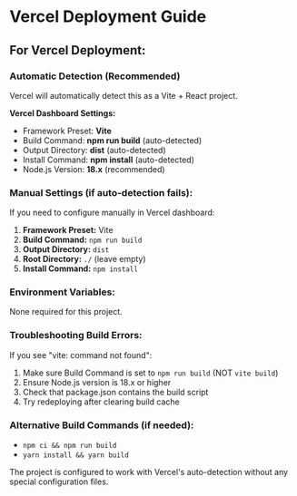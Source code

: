 # Vercel Deployment Guide

## For Vercel Deployment:

### Automatic Detection (Recommended)
Vercel will automatically detect this as a Vite + React project.

**Vercel Dashboard Settings:**
- Framework Preset: **Vite**
- Build Command: **npm run build** (auto-detected)
- Output Directory: **dist** (auto-detected) 
- Install Command: **npm install** (auto-detected)
- Node.js Version: **18.x** (recommended)

### Manual Settings (if auto-detection fails):
If you need to configure manually in Vercel dashboard:

1. **Framework Preset:** Vite
2. **Build Command:** `npm run build`
3. **Output Directory:** `dist`
4. **Root Directory:** `./` (leave empty)
5. **Install Command:** `npm install`

### Environment Variables:
None required for this project.

### Troubleshooting Build Errors:

If you see "vite: command not found":
1. Make sure Build Command is set to `npm run build` (NOT `vite build`)
2. Ensure Node.js version is 18.x or higher
3. Check that package.json contains the build script
4. Try redeploying after clearing build cache

### Alternative Build Commands (if needed):
- `npm ci && npm run build`
- `yarn install && yarn build`

The project is configured to work with Vercel's auto-detection without any special configuration files.